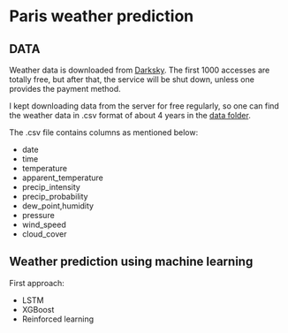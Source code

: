 # Paris weather prediction

## DATA

Weather data is downloaded from [Darksky](https://darksky.net/dev). The first 1000 accesses are totally free, but after that, the service will be shut down, unless one provides the payment method. 

I kept downloading data from the server for free regularly, so one can find the weather data in .csv format of about 4 years in the [data folder](https://github.com/SamWongML/weather_in_Paris/tree/master/data).

The .csv file contains columns as mentioned below:
* date
* time
* temperature
* apparent_temperature
* precip_intensity
* precip_probability
* dew_point,humidity
* pressure
* wind_speed
* cloud_cover

## Weather prediction using machine learning

First approach:
* LSTM
* XGBoost
* Reinforced learning
